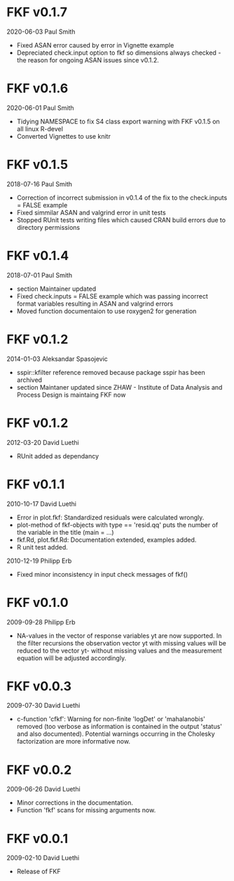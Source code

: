 # FKF v0.1.7

2020-06-03 Paul Smith

- Fixed ASAN error caused by error in Vignette example
- Depreciated check.input option to fkf so dimensions always checked - the reason for ongoing ASAN issues since v0.1.2.

# FKF v0.1.6

2020-06-01 Paul Smith

- Tidying NAMESPACE to fix S4 class export warning with FKF v0.1.5 on
	all linux R-devel
- Converted Vignettes to use knitr

# FKF v0.1.5

2018-07-16 Paul Smith

- Correction of incorrect submission in v0.1.4 of the fix to the check.inputs = FALSE example
- Fixed simmilar ASAN and valgrind error in unit tests
- Stopped RUnit tests writing files which caused CRAN build errors due to directory permissions

# FKF v0.1.4

2018-07-01 Paul Smith

- section Maintainer updated
- Fixed check.inputs = FALSE example which was passing incorrect format variables resulting in ASAN and valgrind errors
- Moved function documentaion to use roxygen2 for generation 

# FKF v0.1.2

2014-01-03 Aleksandar Spasojevic

- sspir::kfilter reference removed because package sspir has been archived
- section Maintaner updated since ZHAW - Institute of Data Analysis and Process Design is maintaing FKF now

# FKF v0.1.2

2012-03-20 David Luethi

- RUnit added as dependancy


# FKF v0.1.1

2010-10-17 David Luethi

- Error in plot.fkf: Standardized residuals were calculated	wrongly.
- plot-method of fkf-objects with type == 'resid.qq' puts the number of the variable in the title (main = ...)
- fkf.Rd, plot.fkf.Rd: Documentation extended, examples added.
- R unit test added.

2010-12-19 Philipp Erb

- Fixed minor inconsistency in input check messages of fkf()

# FKF v0.1.0

2009-09-28 Philipp Erb

- NA-values in the vector of response variables yt are now supported. In the filter recursions the observation vector yt with missing values will be reduced to the vector yt- without missing values and the measurement equation will be adjusted accordingly.

# FKF v0.0.3

2009-07-30 David Luethi

- c-function 'cfkf': Warning for non-finite 'logDet' or 'mahalanobis' removed (too verbose as information is contained in	the output 'status' and also documented). Potential warnings occurring in the Cholesky factorization are more informative now.

# FKF v0.0.2

2009-06-26 David Luethi

- Minor corrections in the documentation.
- Function 'fkf' scans for missing arguments now.

# FKF v0.0.1

2009-02-10 David Luethi

- Release of FKF
